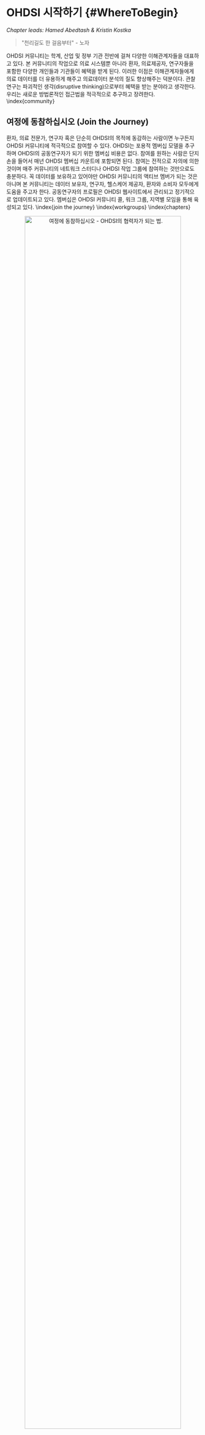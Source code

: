 # OHDSI 시작하기 {#WhereToBegin}

*Chapter leads: Hamed Abedtash & Kristin Kostka*

> "천리길도 한 걸음부터" - 노자

OHDSI 커뮤니티는 학계, 산업 및 정부 기관 전반에 걸쳐 다양한 이해관계자들을 대표하고 있다. 본 커뮤니티의 작업으로 의료 시스템뿐 아니라 환자, 의료제공자, 연구자들을 포함한 다양한 개인들과 기관들이 혜택을 받게 된다. 이러한 이점은 이해관계자들에게 의료 데이터를 더 유용하게 해주고 의료데이터 분석의 질도 향상해주는 덕분이다. 관찰연구는 파괴적인 생각(disruptive thinking)으로부터 혜택을 받는 분야라고 생각한다. 우리는 새로운 방법론적인 접근법을 적극적으로 추구하고 장려한다. \index{community}

## 여정에 동참하십시오 (Join the Journey)
환자, 의료 전문가, 연구자 혹은 단순히 OHDSI의 목적에 동감하는 사람이면 누구든지 OHDSI 커뮤니티에 적극적으로 참여할 수 있다. OHDSI는 포용적 멤버십 모델을 추구하며 OHDSI의 공동연구자가 되기 위한 멤버십 비용은 없다. 참여를 원하는 사람은 단지 손을 들어서 매년 OHDSI 멤버십 카운트에 포함되면 된다. 참여는 전적으로 자의에 의한 것이며 매주 커뮤니티의 네트워크 스터디나 OHDSI 작업 그룹에 참여하는 것만으로도 충분하다. 꼭 데이터를 보유하고 있어야만 OHDSI 커뮤니티의 액티브 멤버가 되는 것은 아니며 본 커뮤니티는 데이터 보유자, 연구자, 헬스케어 제공자, 환자와 소비자 모두에게 도움을 주고자 한다. 공동연구자의 프로필은 OHDSI 웹사이트에서 관리되고 정기적으로 업데이트되고 있다. 멤버십은 OHDSI 커뮤니티 콜, 워크 그룹, 지역별 모임을 통해 육성되고 있다. \index{join the journey} \index{workgroups} \index{chapters}

<div class="figure" style="text-align: center">
<img src="images/WhereToBegin/joinTheJourney.png" alt="여정에 동참하십시오 - OHDSI의 협력자가 되는 법." width="90%" />
<p class="caption">(\#fig:jointhejourney)여정에 동참하십시오 - OHDSI의 협력자가 되는 법.</p>
</div>


### OHDSI 포럼 (OHDSI Forums)
OHDSI 포럼1은 OHDSI 커뮤니티 공동연구자들이 메시지를 올리는 형식을 통해 대화하는 온라인 토론 사이트이다. 포럼은 트리와 같은 구조로 구성되었다. 가장 상위에는 "카테고리"가 있으며 관련성 있는 토론 카테고리로 나눠진다. 각 카테고리 아래로는 하위 포럼과 추가적인 하위 포럼들로 구성된다. 각 토픽 (스레드라고도 불림) 의 가장 낮은 하위 포럼에서 포럼 멤버들 간의 토론 혹은 포스트가 작성된다.

[^forumUrl]: http://forum.ohdsi.org

OHDSI 포럼에서는 다음을 포함한 콘텐츠 카테고리를 찾을 수 있다:

-	**일반(General)**: OHDSI 커뮤니티와 참여 방법에 대한 전반적인 토론
-	**시행자(Implementers)**: 로컬 환경에서 공동 데이터 모델과 OHDSI 분석 프레임워크 구현하는 방법에 대한 토론 
-	**개발자(Developers)**: OHDSI 어플리케이션의 오픈 소스 개발과 OMOP CDM과의 균형을 위한 도구에 관한 논의
-	**연구자(Researchers)**: OHDI 연구 네트워크를 위한 근거 발생, 공동 연구, 통계적 방법과 기타 CDM 기반 연구의 다른 토픽들에 관한 토론
-	**CDM 개발자(CDM Builders)**: 진행 중인 CDM을 위한 조건, vocabulary 그리고 테크닉적인 요소들에 관한 토론 
-	**Vocabulary 유저(Vocabulary Users)**: Vocabulary 콘텐츠에 관한 토론
-	**지역 지부(Regional Chapters) (예를 들면, 한국, 중국, 유럽)**: 지역별 언어로 진행되는 로컬 OMOP 구현과 OHDSI 커뮤니티 활동에 관한 토론


개별적인 주제로 포스팅을 올리려면 계정 등록을 먼저 해야 한다. 포럼 계정을 오픈하고 나면 General Topic 아래 "Welcome to OHDSI! – Please introduce yourself"라는 토픽에 본인 소개를 하는 것을 추천한다. 
1) 본인 소개 및 본인의 업무 소개 
2) 커뮤니티 안에서 어떤 방식으로 도움을 줄 수 있는지 (예를 들면, 소프트웨어 개발, 연구, 연구 논문 작성 등)를 본인 소개에 설명한다. 당신은 이제 OHDSI 여정에 동참하였다! 이후엔 토론에 참여하는 것을 권장한다. OHDSI 커뮤니티 포럼을 통해 자신의 질문을 포스팅하고 새로운 아이디어와 협업에 참여하길 바란다. \index{forum}

\BeginKnitrBlock{rmdimportant}<div class="rmdimportant">토픽을 "watch" 할 수도 있다. 이 뜻은 관심 있는 토픽에 새로운 포스트가 올라올 경우, 이메일로 안내를 받고 이메일 답장을 통해 다시 답장을 보낼 수도 있다. 앞으로 다가올 미팅에 대한 아젠다도 확인할 수 있으며 공동작업 기회와 주간 OHDSI 다이제스트를 개별 이메일 받은 편지함에서 수령할 수 있다. </div>\EndKnitrBlock{rmdimportant}

### OHDSI 이벤트 (OHDSI Events)
OHDSI는 정기적으로 직접 참여가 가능한 이벤트를 개최하여 공동연구자들이 서로 학습하고 향후 협력 관계를 강화할 기회를 제공한다. 이러한 이벤트는 OHDSI웹사이트를 통해 전달되며 참석에 관심이 있는 사람들에게 무료로 제공된다.

OHDSI 심포지엄은 미국, 유럽, 아시아 등에서 매년 개최되는 과학 컨퍼런스로, 이를 통해 공동 연구자들이 총회, 포스터 발표 및 소프트웨어 시연 등을 통해 각각의 최신 연구를 발표할 수 있다. OHDSI심포지엄은 커뮤니티 내에서 최신의 진행 상황을 배울 수 있는 네트워크를 위한 훌륭한 장소를 제공하고 있다. 일반적으로 OHDSI심포지엄은 새로운 커뮤니티 참여자들이 데이터 표준과 분석에 대한 모범사례에 관한 주제들에 대해 실질적 참여 기회를 가질 수 있도록 동료 공동연구자들이 강의 교수로 참여는 OHDSI 튜토리얼이 함께 진행된다.

OHDSI공동연구자들의 대면 이벤트는 좀 더 규모가 작은 포럼인데, 일반적으로 함께 관심을 가지게 될 문제들에 중심으로 구성된다. 지난 이벤트 중에는 Phenotype hack-a-thon, 데이터 퀄리티 hack-a-thon, 오픈소스 소프트웨어 documentation-a-thon 등이 있었다. OHDSI는 다양한 study-a-thon 이벤트를 개최했으며 이를 통해 공동연구자들이 며칠간 함께 팀이 되어 특정 연구 질문에 대하여 적절한 관찰 분석과 OHDSI 네트워크에 관한 학습, 대중 보급을 위한 근거 합성을 할 수 있는 기회를 제공하였다. 이런 행사들에서, 공통의 문제를 해결하려는 공동의 희망과 관심사가 보였는데, 배움과 지속적인 발전을 도모하는 환경을 제공하였다.

OHDSI 커뮤니티의 힘을 보다 자세히 배우기 바란다. OHDSI 웹사이트의 [OHDSI Past Events section](https://www.ohdsi.org/past-events/)에서 지난 심포지엄, 대면 미팅, OHDSI 튜토리얼 등을 접할 수 있다.

### OHDSI 커뮤니티 콜 (OHDSI Community Calls)
OHDSI 커뮤니티 콜은 매주 OHDSI 커뮤니티 안에서 발생하는 활동들에 대해 배울 기회이다. 매주 화요일 오후 12시부터 1시(동부 시각)에 전화 컨퍼런스로 진행되고 있으며 OHDSI 커뮤니티가 최근 개발된 사항을 공유하고 개별 공동 연구자들 및 그룹 활동과 커뮤니티의 전체적인 성과를 알 수 있는 기회이다. 주간 미팅은 모두 녹음되고 있으며 발표자료들은 OHDSI 웹사이트 리소스에 기록된다.

모든 OHDSI공동 연구자들은 주간 전화 컨퍼런스에 초청되고 커뮤니티 토론을 위한 주제를 제안하도록 권유된다. OHDSI 커뮤니티 콜은 연구 결과를 공유하고 현재 활발히 진행 중인 작업에 대한 의견을 제시하고 피드백을 얻으며, 개발 중인 오픈소스 소프트웨어를 시연하고, 데이터 모델링과 분석에 대한 모범사례를 커뮤니티와 함께 논의하고, 보조금/간행/컨퍼런스 워크샵 등을 위한 미래의 공동 작업 기회에 대해 많은 아이디어를 논의하는 포럼이 될 수 있다. 만약 당신이 다가올 OHDSI 공동연구자 미팅의 주제에 공동연구자라면, OHDSI 포럼에 초청받아서 본인 의견을 올릴 수 있다.

OHDSI 커뮤니티에 새로 들어온 사람은 이런 콜 시리즈를 개별 일정에 추가하여 OHDSI 네트워크 내에서 일어나는 일들에 대하여 숙지하는 것이 좋다. OHDSI 콜에 참여하기 원한다면 [OHDSI Wiki](https://www.ohdsi.org/web/wiki/doku.php?id=projects:ohdsi_community)를 참고하기 바란다. 커뮤니티 콜의 주제는 매주 다르다. OHDSI 포럼의 OHDSI 주간 다이제스트를 통해 매주 발표주제에 관한 정보를 받을 수 있다. 새로 온 사람은 처음 참여하는 콜에서 초청받으면 본인의 백그라운드와 OHDSI 가입 동기에 관해 소개한다. \index{community!community calls} 

###	OHDSI 워크 그룹 (OHDSI Workgroups)
OHDSI 는 워크 그룹 팀들이 이끌어가는 다양한 프로젝트들이 있다. 각각의 워크 그룹은 커뮤니티에 기여하기 위한 프로젝트의 목적, 목표, artifacts 등을 결정하는 리더십 팀을 가지고 있다. 워크 그룹 참여는 프로젝트 목적과 목표에 기여하고 싶은 참가자들에게 열려있다. 워크 그룹은 오래된 전략적 목표를 가지고 있거나 커뮤니티의 특정 필요를 충족시키기 위한 단기 프로젝트일 수도 있다. 워크 그룹의 정기 미팅은 프로젝트 리더들에 의해 결정되며 그룹마다 각각 다르다. 활동 중인 워크 그룹들의 리스트는 [OHDSI Wiki](https://www.ohdsi.org/web/wiki/doku.php?id=projects:overview)에서 관리되고 있다. \index{workgroups} 

테이블 \@ref(tab:OHDSIworkgroups)은 활동 중인 OHDSI 워크 그룹의 빠른 레퍼런스를 제공한다. 프로젝트에 참여하여 배우길 독려한다. 

테이블: (\#tab:OHDSIworkgroups) 주목할 만한 OHDSI 워크 그룹

|Workgroup Name|	 Objective|	Target Audience|
|:-------|:----------------------|:----------|
|Atlas & WebAPI|	Atlas & WebAPI는 OHDSI 오픈소스 소프트웨어 구성의 일환으로 OMOP 공통 데이터 모델을 기반으로 한 표준화된 분석 기능을 제공하는 것에 중점을 두고 있다.| 	오픈소스 Atlas/WebAPI 플랫폼의 개선과 기여하고 싶은 Java와 JavaScript 소프트웨어 개발자들|
|CDM & Vocabulary| 체계적이고 표준화되었으며 임상 환자 데이터에 적용되는 대량 분석을 위한 OMOP 공통 데이터 모델의 지속적인 개발. 타 워크 그룹에 의해 개발된 표준화된 분석을 지원하기 위해 국제 코딩 시스템과 환자 케어의 임상적 측면의 증가를 통해 표준화된 Vocabulary의 질적 개선. | 모든 필요와 사례들에 적용될OMOP 공통 데이터 모델과 표준화된 Vocabulary를 개선하고 싶은 사람 |
|Genomics|	환자들의 게놈 데이터의 OMOP 공통 데이터 모델로의 포함을 위한 확장. 다양한 시퀀싱 작업을 통해 유전 변종을 저장하고 있는 CDM-compatible schema의 정의를 내리는 그룹|	제한 없음|
|Population- Level Estimation| 	정확하고 믿을 수 있으며 재현 가능한 population level estimates of effects를 얻기 위한 관찰 연구의 과학적 방법을 개발하여 커뮤니티에 이러한 방법의 사용을 촉진한다.|	제한 없음|
|Natural Language Processing|	OHDSI umbrella 아래의 관찰 연구를 위한 전자 의무기록의 텍스트 정보 사용의 홍보. 이 목표를 촉진하기 위해 이 그룹은 OHDSI 커뮤니티의 연구 임상 텍스트의 활용을 구현할 수 있는 소프트웨어와 방법을 개발한다.|	제한 없음
|Patient- Level Prediction| 	정확하고 잘 보정된 환자 중심의 예측 모델의 표준화된 프로세스를 구축하여 관심 집단의 결과를 끌어내며 또한 관심 밖의 소집단 환자의 관찰 헬스케어 데이터에도 반영이 가능하도록 함.|	제한 없음
|Gold Standard Phenotype Library| 	OHDSI 커뮤니티 멤버들이 커뮤니티가 함께 검증한 연구와 다른 활동들의 정의를 발견, 평가, 활용하도록 함.|	표현형(Phenotype)의 큐레이션과 입증에 관심이 있는 사람|
|FHIR Workgroup|	OHDSI FHIR 통합에 대한 로드맵을 수립하고 커뮤니티에 OHDSI 기반의 관찰 연구를 위한 EHR 커뮤니티 내의 데이터와 FHIR 구현의 활용을 권고하며 FHIR 기반의 툴과 API를 통한 OHDSI 데이터와 연구 결과의 전파|	상호 운용성(interoperability)에 관심 있는 사람|
|GIS|	OMOP CDM을 확장하며 OHDSI 툴을 활용하여 환자의 환경 노출 역사가 그들의 임상적 phenotype과 관련이 있게 함.|	건강관련 지리적 특성에 관심 있는 사람|
|Clinical Trials| 	OHDSI 플랫폼과 어떤 측면에서도 실험에 도움이 되는 에코시스템의 임상 실험 케이스의 이해 그리고 OHDSI 툴의 업데이트의 도움을 통한 서포트|	임상 실험에 관심 있는 사람|
THEMIS| 	OMOP 사이트에서 디자인 된 ETL 프로토콜들이 높은 퀄리티와 재현할 수 있으며 효율적이도록 확인할 수 있도록 OMOP CDM 규칙에 더하여 표준 규칙의 개발|	제한 없음|
|Metadata & Annotations|	인간과 기계가 작성한 메타데이터 저장의 표준 프로세스와 공통 데이터 모델의 주석을 정의하여 연구자들이 관찰 데이터 세트의 유용한 데이터 아티팩트를 소비하고 만들어 낼 수 있도록 함.|	제한 없음|
|Patient Generated Health Data(PGHD)| 	스마트폰, 앱, 웨어러블 기기를 통해 생성된 ETL 규칙, 임상 데이터의 통합된 프로세스, PGHD의 분석 프로세스의 개발|	제한 없음|
|Women of OHDSI	|OHDSI커뮤니티 내부의 여성들이 함께 모여 과학계, 테크놀로지, 엔지니어링, 수학(STEM) 분야에서 여성으로 겪는 도전을 나누기 위한 포럼 제공. 여성들이 함께 관점, 우려 사항, 아이디어를 나누며 OHDSI 커뮤니티가 STEM 분야의 여성들을 지원할 수 있을지에 대한 의견 교환 촉진. 궁극적으로 여성들로 하여금 존경받는 분야에서 여성이 리더가 될 수 있도록 장려.|	이 목표에 동감하는 사람|
|Steering Committee|	모든 OHDSI 활동과 이벤트가 발전해나가는 커뮤니티의 필요사항과 부합하도록 확인함으로 OHDSI의 사명과 비전, 가치를 유지함. 또한 미래 방향에 대한 지침을 제공함으로 Columbia에 기반을 둔 OHDSI coordination center의 자문그룹 역할을 수행중. |	커뮤니티 내부의 리더들|

### OHDSI 지역 지부 (OHDSI Regional Chapters)
OHDSI 지역 지부는 각각의 지리적 위치의 특정 문제를 해결하기 위해 로컬 네트워킹 이벤트 및 회의를 개최하고자 하는 지리적 영역에 위치한 OHDSI 공동 작업자 그룹을 대표한다. 현재 OHDSI 지역 지부는 유럽[^europeUrl], 한국[^koreaUrl], 중국[^chinaUrl]을 포함하고 있다. 
만약 본인의 지역에 OHDSI 지역 지부를 셋업하고 싶다면 [OHDSI website](https://www.ohdsi.org/who-we-are/regional-chapters)에 설명된 OHDSI 지역 지부 프로세스를 따라 진행할 수 있다. \index{chapters}

[^europeUrl]: https://www.ohdsi-europe.org/
[^koreaUrl]: http://forums.ohdsi.org/c/For-collaborators-wishing-to-communicate-in-Korean
[^chinaUrl]: https://ohdsichina.org/

###	OHDSI 리서치 네트워크 (OHDSI Research Network)
다수의 OHDSI 공동연구자들은 자신의 데이터를 OMOP 공동 데이터 모델로 변환하는 것에 관심이 있다. OHDSI 리서치 네트워크는 OMOP 호환성을 준수하기 위해 추출-변환-로드(ETL) 프로세스를 거친 관측 데이터베이스의 다양하고 글로벌한 커뮤니티를 나타낸다. 만약 OHDSI 커뮤니티에서 당신의 여정에 데이터 변환이 포함되어 있다면 OMOP CDM 및 Vocabulary에 대한 튜토리얼, 변환을 지원하는 무료 툴, 특정 도메인 또는 데이터 타입의 유형을 타겟으로 하는 워크 그룹이 있다. OHDSI 공동연구자들은 OHDSI 포럼을 활용하여 CDM 변환 중에 발생하는 문제를 논의하고 해결하는 것을 장려한다.

## 적합한 위치 (Where You Fit In)
*이제 지금쯤이면 과연 나는 OHDSI 커뮤니티의 어디에 어울릴까?* 라는 고민을 할 것이다.

**저는 연구를 시작하려는 임상 연구자입니다.** 만약 당신이 OHDSI 리서치 네트워크를 사용하여 특정 질문에 답하거나, 논문을 출판하려는 임상 연구자라면, 맞게 찾아왔다. 우선 OHDSI 포럼의 [OHDSI Researchers Topic](https://forums.ohdsi.org/c/researchers)에 당신의 아이디어를 게시할 수 있다. 이것은 당신과 비슷한 관심의 연구자와의 연결에 도움이 된다. OHDSI는 출판을 좋아하고, 당신의 연구 질문을 분석 및 논문으로 신속하게 전환할 수 있는 많은 리소스를 보유하고 있다. 이에 관한 자세한 내용은 \@ref(Characterization)장, \@ref(PopulationLevelEstimation)장, \@ref(PatientLevelPrediction)장에서 확인할 수 있다. 

**OHDSI 커뮤니티가 생산하는 정보를 읽고 소비하고 싶습니다.** 당신이 환자, 임상 의료진 혹은 의료 분야 전문가이든, OHDSI는 health outcome을 더 잘 이해할 수 있도록 고품질의 근거를 제공하고자 한다. 어쩌면 당신은 코딩해본 지 오래되었을 수도 있고, 프로그래밍을 한 번도 해본 적이 없을 수도 있다. 그래도 당신은 이 커뮤니티의 일환이 될 수 있다. 우리는 당신을 근거 소비자 *evidence consumer* – OHDSI 연구를 행동으로 옮기는 개인- 라고 부른다. 당신은 OHDSI가 어떤 근거를 만들었거나, 만들고 있는지를 파악하기 위해 정밀하게 선별하고, 아마도 당신과 관련된 질문들을 제안하기를 원할지도 모른다.

이런 당신을 토론에 초대한다. [OHDSI Forum](http://forum.ohdsi.org)에 질문을 올려주십시오. 커뮤니티 콜에 참석하시어 최신 연구를 들어보십시오. OHDSI 심포지엄 및 대면 미팅에 참석하여 커뮤니티에 직접 참여하십시오. 당신의 질문은 OHDSI 커뮤니티의 중요한 부분이다. 당신이 어떤 근거를 찾고 있는지 우리가 알 수 있도록 목소리를 높여주십시오!

**저는 헬스케어 리더십 역할로 일하고 있습니다. 저는 데이터 소유자거나 그 소유자를 대표할 수 있습니다. 저는 제 조직에 대한 OMOP CDM 및 OHDSI 분석 도구의 유용성을 평가하고 있습니다.** 조직의 관리자/리더로서 OHDSI에 관해 들어봤을 수 있으며 OMOP CDM이 어떻게 당신 사례에 사용될 수 있는지 궁금할 수 있다. 그렇다면, [OHDSI Past Events](https://www.ohdsi.org/past-events/)의 자료를 통해 연구의 본문을 보는 것으로 시작할 수 있다. 커뮤니티 콜에 참여하여 단순히 청취만 할 수도 있다. \@ref(DataAnalyticsUseCases)장(데이터 분석 사용 사례)은 OMOP CDM 및 OHDSI 분석 도구가 사용할 수 있는 연구의 종류를 이해하는 데 도움이 될 것이다. 당신을 위해 OHDSI 커뮤니티가 당신의 여정에 있다. 관심 있는 특정 영역이 있다면 이에 대한 예를 물어보는 것에 두려워하지 마십시오. 전 세계 200개 이상의 조직이 OHDSI 내에서 협력하고 있으며 이 커뮤니티의 가치를 보여주는 데 도움이 되는 성공 사례가 많이 있다.

**저는 제 기관의 데이터를 ETL/convert 하여 OMOP CDM으로 변환하고자 하는 데이터베이스 관리자입니다.** 당신의 데이터를 “OMOP” 하고자 하는 것은 고귀하고 가치 있는 사업이다. 만약 ETL 프로세스를 막 시작하는 경우에는 [OHDSI Community ETL Tutorial Slides](https://www.ohdsi-europe.org/images/symposium-2019/tutorials/OHDSI_Vocabulary_CDM_Tutorial.pdf)를 참조하거나 다가오는 OHDSI 심포지엄의 다음 공모를 신청하십시오. THEMIS 워크 그룹 콜에 연락하거나 OHDSI 포럼에 질문을 올리는 것을 고려해 보십시오. OMOP CDM의 성공적인 구현을 돕는 것에 관심이 많은 커뮤니티에서 풍부한 지식을 찾을 수 있을 것이다. 부끄러워하지 마십시오.

**저는 OHDSI 툴 스택에 기여를 하고 싶은 생물통계학자 혹은 방법 개발자입니다.** 무엇보다 OHDSI 방법 라이브러리에 당신의 전문 지식을 도입하고 이런 방법을 더욱 개발하기 위한 열정에 감사를 표한다. 우선 인구 수준 추정이나 환자 수준 예측 워크 그룹 콜에 참여하여 커뮤니티의 현 우선순위에 대하여 자세히 들어 보기를 추천한다. OHDSI 툴을 사용하면서 각 GitHub Repo에 문제를 제기할 수도 있다. (예를 들면, SQL 렌더 패키지의 문제일 경우 OHDSI/SqlRender에 대한 GitHub Repo에 문제를 제기하면 된다) 당신의 기여를 환영합니다!

**저는 OHDSI툴 스택을 보완하는 툴을 만드는 것에 관심이 있는 소프트웨어 개발자입니다.** 커뮤니티에 오신 것을 환영합니다! OHDSI 임무의 일환으로 우리의 툴들은 오픈소스이며 Apache licenses에 따라 관리된다. OHDSI 툴 스택을 보완하는 솔루션을 개발하는 것을 환영한다. 언제든 워크 그룹에 참여하여 아이디어를 제안해 주길 바란다. 다만, OHDSI는 오픈 사이언스 (개방형 과학) 개방형 협업에 많은 투자를 하는 점을 유의하십시오. 독점적인 알고리즘과 소프트웨어 솔루션도 환영하지만, 우리의 소프트웨어 개발 작업이 주요 초점은 아니다.

**저는 OHDSI커뮤니티에 조언을 하고 싶은 컨설턴트입니다.** 커뮤니티에 오신 것을 환영합니다! 당신의 전문 지식은 귀중하고 높이 평가된다. 필요에 따라 OHDSI 포럼에 적절히 본인의 서비스를 홍보하십시오. OHDSI 튜토리얼에 참여하길 바라며 매년 열리는 심포지엄의 절차와 OHDSI 대면 미팅에서 당신의 전문 지식으로 기여하는 것을 고려해 보십시오.

**저는 OHDSI에 대하여 더 배우고 싶은 학생입니다.** 올바르게 찾아오셨습니다! OHDSI 커뮤니티 콜에 참여하여 본인을 소개하는 것을 고려하십시오. OHDSI 튜토리얼을 참고하고 OHDSI 심포지엄의 대면 미팅에 참여하여 OHDSI 커뮤니티가 제공하는 방법과 툴에 관하여 자세히 알아보십시오. 만약 특정 연구에 관심이 있다면 OHDSI 포럼의 연구자 토픽에 글을 올려주십시오. 다양한 조직에서 OHDSI 후원의 연구 기회 (예를 들면 박사후과정, 연구 펠로우십) 을 제공한다. OHDSI 포럼은 이러한 기회 등에 대한 최신 정보를 제공할 것이다. 

## 요약

\BeginKnitrBlock{rmdsummary}<div class="rmdsummary">- OHDSI 커뮤니티에서 시작하는 것은 마치 인사를 하는것 만큼 쉽다! **OHDSI Forum**에 글을 올리고 커뮤니티 콜에 참여하십시오.

- OHDSI 포럼에 본인의 연구나 ETL질문을 올리십시오.
</div>\EndKnitrBlock{rmdsummary}
